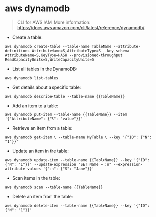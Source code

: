 # aws dynamodb

> CLI for AWS IAM.
> More information: <https://docs.aws.amazon.com/cli/latest/reference/dynamodb/>.

- Create a table:

`aws dynamodb create-table --table-name TableName --attribute-definitions AttributeName=S,AttributeType=S --key-schema AttributeName=S,KeyType=HASH --provisioned-throughput ReadCapacityUnits=5,WriteCapacityUnits=5`

- List all tables in the DynamoDB:

`aws dynamodb list-tables`

- Get details about a specific table:

`aws dynamodb describe-table --table-name {{TableName}}`

- Add an item to a table:

`aws dynamodb put-item --table-name {{TableName}} --item '{"AttributeName": {"S": "value"}}'`

- Retrieve an item from a table:

`aws dynamodb get-item \ --table-name MyTable \ --key '{"ID": {"N": "1"}}'`

- Update an item in the table:

`aws dynamodb update-item --table-name {{TableName}} --key '{"ID": {"N": "1"}}' --update-expression "SET Name = :n" --expression-attribute-values '{":n": {"S": "Jane"}}'`

- Scan items in the table:

`aws dynamodb scan --table-name {{TableName}}`

- Delete an item from the table:

`aws dynamodb delete-item --table-name {{TableName}} --key '{"ID": {"N": "1"}}'`
